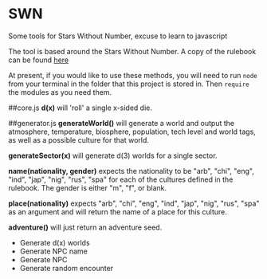 # SWN
Some tools for Stars Without Number, excuse to learn to javascript

The tool is based around the Stars Without Number. A copy of the rulebook can be found [here](https://img.4plebs.org/boards/tg/image/1366/05/1366053319764.pdf)

At present, if you would like to use these methods, you will need to run `node` from your terminal in the folder that this project is stored in. Then `require` the modules as you need them.

##core.js
**d(x)** will 'roll' a single x-sided die.

##generator.js
**generateWorld()** will generate a world and output the atmosphere, temperature, biosphere, population, tech level and world tags, as well as a possible culture for that world.

**generateSector(x)** will generate d(3) worlds for a single sector.

**name(nationality, gender)** expects the nationality to be "arb", "chi", "eng", "ind", "jap", "nig", "rus", "spa" for each of the cultures defined in the rulebook. The gender is either "m", "f", or blank.

**place(nationality)** expects "arb", "chi", "eng", "ind", "jap", "nig", "rus", "spa" as an argument and will return the name of a place for this culture.

**adventure()** will just return an adventure seed.

* Generate d(x) worlds
* Generate NPC name
* Generate NPC
* Generate random encounter
